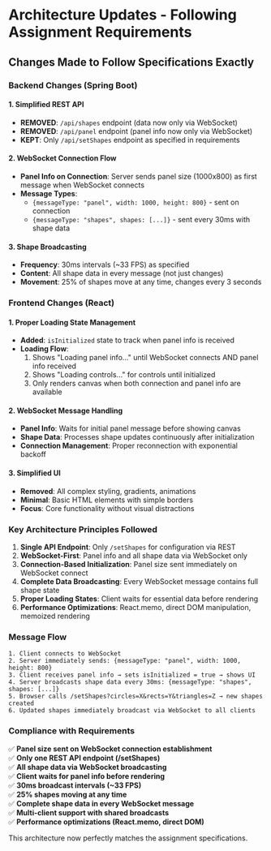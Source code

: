 # Architecture Updates - Following Assignment Requirements

## Changes Made to Follow Specifications Exactly

### Backend Changes (Spring Boot)

#### 1. Simplified REST API
- **REMOVED**: `/api/shapes` endpoint (data now only via WebSocket)
- **REMOVED**: `/api/panel` endpoint (panel info now only via WebSocket)
- **KEPT**: Only `/api/setShapes` endpoint as specified in requirements

#### 2. WebSocket Connection Flow
- **Panel Info on Connection**: Server sends panel size (1000x800) as first message when WebSocket connects
- **Message Types**: 
  - `{messageType: "panel", width: 1000, height: 800}` - sent on connection
  - `{messageType: "shapes", shapes: [...]}` - sent every 30ms with shape data

#### 3. Shape Broadcasting
- **Frequency**: 30ms intervals (~33 FPS) as specified
- **Content**: All shape data in every message (not just changes)
- **Movement**: 25% of shapes move at any time, changes every 3 seconds

### Frontend Changes (React)

#### 1. Proper Loading State Management
- **Added**: `isInitialized` state to track when panel info is received
- **Loading Flow**: 
  1. Shows "Loading panel info..." until WebSocket connects AND panel info received
  2. Shows "Loading controls..." for controls until initialized
  3. Only renders canvas when both connection and panel info are available

#### 2. WebSocket Message Handling
- **Panel Info**: Waits for initial panel message before showing canvas
- **Shape Data**: Processes shape updates continuously after initialization
- **Connection Management**: Proper reconnection with exponential backoff

#### 3. Simplified UI
- **Removed**: All complex styling, gradients, animations
- **Minimal**: Basic HTML elements with simple borders
- **Focus**: Core functionality without visual distractions

### Key Architecture Principles Followed

1. **Single API Endpoint**: Only `/setShapes` for configuration via REST
2. **WebSocket-First**: Panel info and all shape data via WebSocket only
3. **Connection-Based Initialization**: Panel size sent immediately on WebSocket connect
4. **Complete Data Broadcasting**: Every WebSocket message contains full shape state
5. **Proper Loading States**: Client waits for essential data before rendering
6. **Performance Optimizations**: React.memo, direct DOM manipulation, memoized rendering

### Message Flow

```
1. Client connects to WebSocket
2. Server immediately sends: {messageType: "panel", width: 1000, height: 800}
3. Client receives panel info → sets isInitialized = true → shows UI
4. Server broadcasts shape data every 30ms: {messageType: "shapes", shapes: [...]}
5. Browser calls /setShapes?circles=X&rects=Y&triangles=Z → new shapes created
6. Updated shapes immediately broadcast via WebSocket to all clients
```

### Compliance with Requirements

✅ **Panel size sent on WebSocket connection establishment**  
✅ **Only one REST API endpoint (/setShapes)**  
✅ **All shape data via WebSocket broadcasting**  
✅ **Client waits for panel info before rendering**  
✅ **30ms broadcast intervals (~33 FPS)**  
✅ **25% shapes moving at any time**  
✅ **Complete shape data in every WebSocket message**  
✅ **Multi-client support with shared broadcasts**  
✅ **Performance optimizations (React.memo, direct DOM)**  

This architecture now perfectly matches the assignment specifications.
